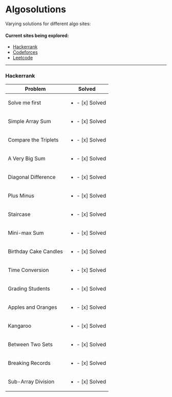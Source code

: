 # Algosolutions
Varying solutions for different algo sites:

#### Current sites being explored:
* [Hackerrank](hackerrank.com)
* [Codeforces](codeforces.com)
* [Leetcode](leetcode.com)

***

### Hackerrank
Problem | Solved
--------|--------
Solve me first  | <ul><li>- [x] Solved</li></ul>
Simple Array Sum | <ul><li>- [x] Solved</li></ul>
Compare the Triplets | <ul><li>- [x] Solved</li></ul>
A Very Big Sum | <ul><li>- [x] Solved</li></ul>
Diagonal Difference | <ul><li>- [x] Solved</li></ul>
Plus Minus | <ul><li>- [x] Solved</li></ul>
Staircase | <ul><li>- [x] Solved</li></ul>
Mini-max Sum | <ul><li>- [x] Solved</li></ul>
Birthday Cake Candles | <ul><li>- [x] Solved</li></ul>
Time Conversion | <ul><li>- [x] Solved</li></ul>
Grading Students | <ul><li>- [x] Solved</li></ul>
Apples and Oranges | <ul><li>- [x] Solved</li></ul>
Kangaroo | <ul><li>- [x] Solved</li></ul>
Between Two Sets | <ul><li>- [x] Solved</li></ul>
Breaking Records | <ul><li>- [x] Solved</li></ul>
Sub-Array Division | <ul><li>- [x] Solved</li></ul>
